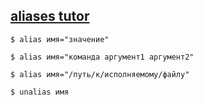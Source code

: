 ## [aliases tutor](https://losst.ru/poleznye-alias-linux)

    $ alias имя="значение"

    $ alias имя="команда аргумент1 аргумент2"

    $ alias имя="/путь/к/исполняемому/файлу"

    $ unalias имя